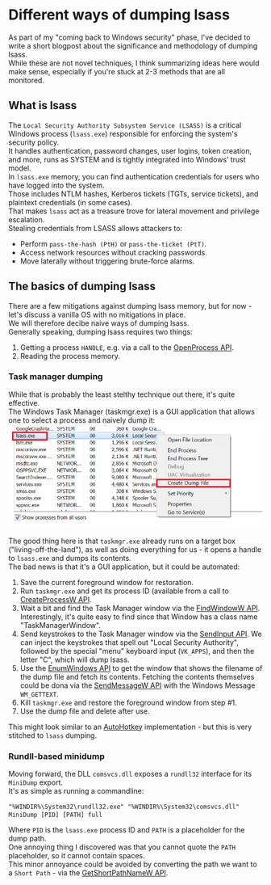 # Different ways of dumping lsass
As part of my "coming back to Windows security" phase, I've decided to write a short blogpost about the significance and methodology of dumping lsass.  
While these are not novel techniques, I think summarizing ideas here would make sense, especially if you're stuck at 2-3 methods that are all monitored.

## What is lsass
The `Local Security Authority Subsystem Service (LSASS)` is a critical Windows process (`lsass.exe`) responsible for enforcing the system's security policy.  
It handles authentication, password changes, user logins, token creation, and more, runs as SYSTEM and is tightly integrated into Windows’ trust model.  
In `lsass.exe` memory, you can find authentication credentials for users who have logged into the system.  
Those includes NTLM hashes, Kerberos tickets (TGTs, service tickets), and plaintext credentials (in some cases).  
That makes `lsass` act as a treasure trove for lateral movement and privilege escalation.  
Stealing credentials from LSASS allows attackers to:
- Perform `pass-the-hash (PtH)` or `pass-the-ticket (PtT)`.
- Access network resources without cracking passwords.
- Move laterally without triggering brute-force alarms.

## The basics of dumping lsass
There are a few mitigations against dumping lsass memory, but for now - let's discuss a vanilla OS with no mitigations in place.  
We will therefore decibe naive ways of dumping lsass.  
Generally speaking, dumping lsass requires two things:
1. Getting a process `HANDLE`, e.g. via a call to the [OpenProcess API](https://learn.microsoft.com/en-us/windows/win32/api/processthreadsapi/nf-processthreadsapi-openprocess).
2. Reading the process memory.

### Task manager dumping
While that is probably the least stelthy technique out there, it's quite effective.  
The Windows Task Manager (taskmgr.exe) is a GUI application that allows one to select a process and naively dump it:
![Dumping with task manager, courtesy of hawk-eye.io](taskmgr_dump.png)

The good thing here is that `taskmgr.exe` already runs on a target box ("living-off-the-land"), as well as doing everything for us - it opens a handle to `lsass.exe` and dumps its contents.  
The bad news is that it's a GUI application, but it could be automated:
1. Save the current foreground window for restoration.
2. Run `taskmgr.exe` and get its process ID (available from a call to [CreateProcessW API](https://learn.microsoft.com/en-us/windows/win32/api/processthreadsapi/nf-processthreadsapi-createprocessw).
3. Wait a bit and find the Task Manager window via the [FindWindowW API](https://learn.microsoft.com/en-us/windows/win32/api/winuser/nf-winuser-findwindoww). Interestingly, it's quite easy to find since that Window has a class name "TaskManagerWindow".
4. Send keystrokes to the Task Manager window via the [SendInput API](https://learn.microsoft.com/en-us/windows/win32/api/winuser/nf-winuser-sendinput). We can inject the keystrokes that spell out "Local Security Authority", followed by the special "menu" keyboard input (`VK_APPS`), and then the letter "C", which will dump lsass.
5. Use the [EnumWindows API](https://learn.microsoft.com/en-us/windows/win32/api/winuser/nf-winuser-enumwindows) to get the window that shows the filename of the dump file and fetch its contents. Fetching the contents themselves could be dona via the [SendMessageW API](https://learn.microsoft.com/en-us/windows/win32/api/winuser/nf-winuser-sendmessagew) with the Windows Message `WM_GETTEXT`.
6. Kill `taskmgr.exe` and restore the foreground window from step #1.
7. Use the dump file and delete after use.

This might look similar to an [AutoHotkey](https://www.autohotkey.com) implementation - but this is very stitched to `lsass` dumping.

### Rundll-based minidump
Moving forward, the DLL `comsvcs.dll` exposes a `rundll32` interface for its `MiniDump` export.  
It's as simple as running a commandline:
```
"%WINDIR%\System32\rundll32.exe" "%WINDIR%\System32\comsvcs.dll" MiniDump [PID] [PATH] full
```

Where `PID` is the `lsass.exe` process ID and `PATH` is a placeholder for the dump path.  
One annoying thing I discovered was that you cannot quote the `PATH` placeholder, so it cannot contain spaces.  
This minor annoyance could be avoided by converting the path we want to a `Short Path` - via the [GetShortPathNameW API](https://learn.microsoft.com/en-us/windows/win32/api/fileapi/nf-fileapi-getshortpathnamew).

